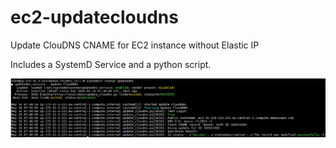 # ec2-updatecloudns
Update ClouDNS CNAME for EC2 instance without Elastic IP

Includes a SystemD Service and a python script.

![Testing Screenshot](2020-05-16%2009%2045%2055.png)
